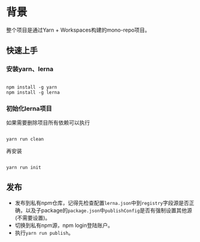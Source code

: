 # 背景

整个项目是通过Yarn + Workspaces构建的mono-repo项目。

## 快速上手

### 安装yarn、lerna

```shell

npm install -g yarn
npm install -g lerna
```

### 初始化lerna项目

如果需要删除项目所有依赖可以执行

```shell

yarn run clean
```

再安装

```shell

yarn run init
```

## 发布

- 发布到私有npm仓库，记得先检查配置`lerna.json`中到`registry`字段源是否正确，以及子package的`package.json`中`publishConfig`是否有强制设置其他源(不需要设置)。
- 切换到私有npm源，npm login登陆账户。
- 执行`yarn run publish`。
